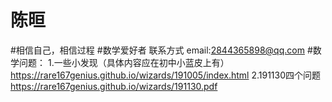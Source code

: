 # 陈晅
#相信自己，相信过程
#数学爱好者
联系方式  email:2844365898@qq.com
#数学问题：
1.一些小发现（具体内容应在初中小蓝皮上有）
https://rare167genius.github.io/wizards/191005/index.html 
2.191130四个问题
https://rare167genius.github.io/wizards/191130.pdf 
